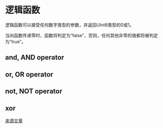 # 逻辑函数

逻辑函数可以接受任何数字类型的参数，并返回UInt8类型的0或1。

当向函数传递零时，函数将判定为“false”，否则，任何其他非零的值都将被判定为“true”。

## and, AND operator

## or, OR operator

## not, NOT operator

## xor


[来源文章](https://clickhouse.yandex/docs/en/query_language/functions/logical_functions/) <!--hide-->
